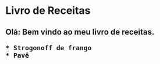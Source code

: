 <h1>Livro de Receitas

<h2>Olá: Bem vindo ao meu livro de receitas.

    * Strogonoff de frango
    * Pavê